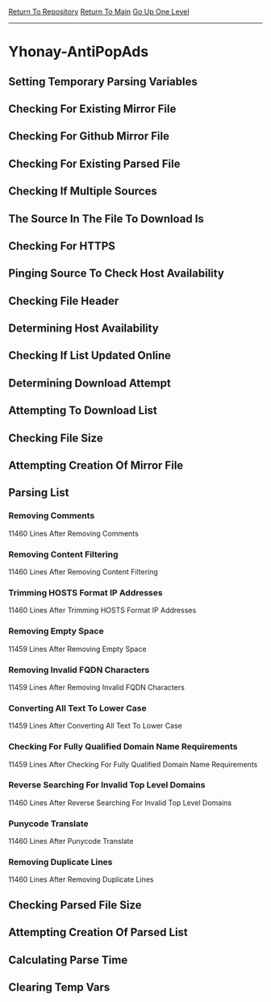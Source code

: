 [Return To Repository](https://github.com/deathbybandaid/piholeparser/)
[Return To Main](https://github.com/deathbybandaid/piholeparser/blob/master/RecentRunLogs/Mainlog.md)
[Go Up One Level](https://github.com/deathbybandaid/piholeparser/blob/master/RecentRunLogs/TopLevelScripts/30-Processing-External-Blacklists.md)
____________________________________
# Yhonay-AntiPopAds
## Setting Temporary Parsing Variables
## Checking For Existing Mirror File
## Checking For Github Mirror File
## Checking For Existing Parsed File
## Checking If Multiple Sources
## The Source In The File To Download Is
## Checking For HTTPS
## Pinging Source To Check Host Availability
## Checking File Header
## Determining Host Availability
## Checking If List Updated Online
## Determining Download Attempt
## Attempting To Download List
## Checking File Size
## Attempting Creation Of Mirror File
## Parsing List
### Removing Comments
11460 Lines After Removing Comments
### Removing Content Filtering
11460 Lines After Removing Content Filtering
### Trimming HOSTS Format IP Addresses
11460 Lines After Trimming HOSTS Format IP Addresses
### Removing Empty Space
11459 Lines After Removing Empty Space
### Removing Invalid FQDN Characters
11459 Lines After Removing Invalid FQDN Characters
### Converting All Text To Lower Case
11459 Lines After Converting All Text To Lower Case
### Checking For Fully Qualified Domain Name Requirements
11459 Lines After Checking For Fully Qualified Domain Name Requirements
### Reverse Searching For Invalid Top Level Domains
11460 Lines After Reverse Searching For Invalid Top Level Domains
### Punycode Translate
11460 Lines After Punycode Translate
### Removing Duplicate Lines
11460 Lines After Removing Duplicate Lines
## Checking Parsed File Size
## Attempting Creation Of Parsed List
## Calculating Parse Time
## Clearing Temp Vars
